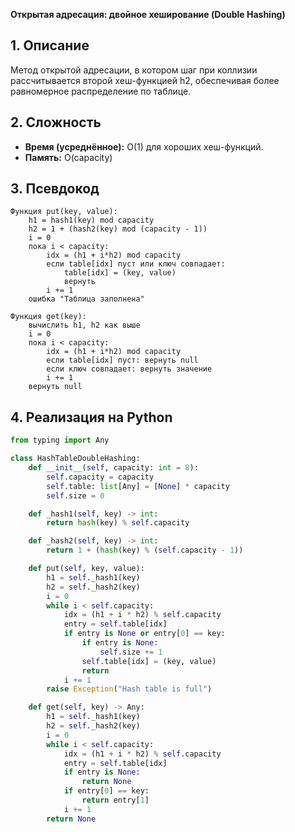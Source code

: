 **Открытая адресация: двойное хеширование (Double Hashing)**

## 1. Описание
Метод открытой адресации, в котором шаг при коллизии рассчитывается второй хеш-функцией h2, обеспечивая более равномерное распределение по таблице.

## 2. Сложность
- **Время (усреднённое):** O(1) для хороших хеш-функций.
- **Память:** O(capacity)

## 3. Псевдокод
```text
Функция put(key, value):
    h1 = hash1(key) mod capacity
    h2 = 1 + (hash2(key) mod (capacity - 1))
    i = 0
    пока i < capacity:
        idx = (h1 + i*h2) mod capacity
        если table[idx] пуст или ключ совпадает:
            table[idx] = (key, value)
            вернуть
        i += 1
    ошибка "Таблица заполнена"

Функция get(key):
    вычислить h1, h2 как выше
    i = 0
    пока i < capacity:
        idx = (h1 + i*h2) mod capacity
        если table[idx] пуст: вернуть null
        если ключ совпадает: вернуть значение
        i += 1
    вернуть null
```
## 4. Реализация на Python
```python
from typing import Any

class HashTableDoubleHashing:
    def __init__(self, capacity: int = 8):
        self.capacity = capacity
        self.table: list[Any] = [None] * capacity
        self.size = 0

    def _hash1(self, key) -> int:
        return hash(key) % self.capacity

    def _hash2(self, key) -> int:
        return 1 + (hash(key) % (self.capacity - 1))

    def put(self, key, value):
        h1 = self._hash1(key)
        h2 = self._hash2(key)
        i = 0
        while i < self.capacity:
            idx = (h1 + i * h2) % self.capacity
            entry = self.table[idx]
            if entry is None or entry[0] == key:
                if entry is None:
                    self.size += 1
                self.table[idx] = (key, value)
                return
            i += 1
        raise Exception("Hash table is full")

    def get(self, key) -> Any:
        h1 = self._hash1(key)
        h2 = self._hash2(key)
        i = 0
        while i < self.capacity:
            idx = (h1 + i * h2) % self.capacity
            entry = self.table[idx]
            if entry is None:
                return None
            if entry[0] == key:
                return entry[1]
            i += 1
        return None
```

